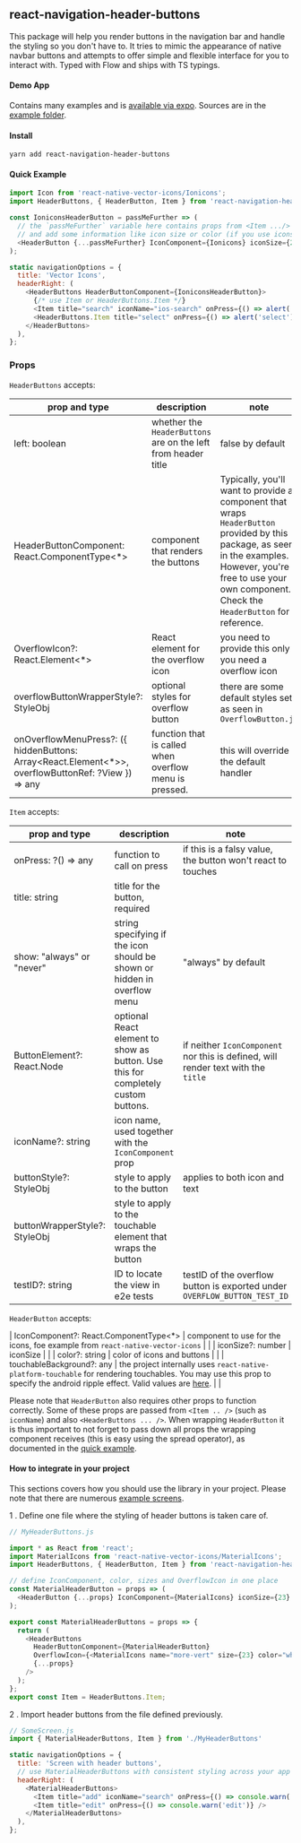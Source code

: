 ## react-navigation-header-buttons

This package will help you render buttons in the navigation bar and handle the styling so you don't have to. It tries to mimic the appearance of native navbar buttons and attempts to offer simple and flexible interface for you to interact with. Typed with Flow and ships with TS typings.

#### Demo App

Contains many examples and is [available via expo](https://expo.io/@vonovak/navbar-buttons-demo). Sources are in the [example folder](https://github.com/vonovak/react-navigation-header-buttons/tree/master/example/navbar-buttons-demo).

#### Install

`yarn add react-navigation-header-buttons`

#### Quick Example

```js
import Icon from 'react-native-vector-icons/Ionicons';
import HeaderButtons, { HeaderButton, Item } from 'react-navigation-header-buttons';

const IoniconsHeaderButton = passMeFurther => (
  // the `passMeFurther` variable here contains props from <Item .../> as well as <HeaderButtons ... /> and it is important to pass those props to `HeaderButton`
  // and add some information like icon size or color (if you use icons)
  <HeaderButton {...passMeFurther} IconComponent={Ionicons} iconSize={23} color="blue" />
);

static navigationOptions = {
  title: 'Vector Icons',
  headerRight: (
    <HeaderButtons HeaderButtonComponent={IoniconsHeaderButton}>
      {/* use Item or HeaderButtons.Item */}
      <Item title="search" iconName="ios-search" onPress={() => alert('search')} />
      <HeaderButtons.Item title="select" onPress={() => alert('select')} />
    </HeaderButtons>
  ),
};
```

### Props

`HeaderButtons` accepts:

| prop and type                                                                                        | description                                                   | note                                                                                                                                                                                                               |
| ---------------------------------------------------------------------------------------------------- | ------------------------------------------------------------- | ------------------------------------------------------------------------------------------------------------------------------------------------------------------------------------------------------------------ |
| left: boolean                                                                                        | whether the `HeaderButtons` are on the left from header title | false by default                                                                                                                                                                                                   |
| HeaderButtonComponent: React.ComponentType<\*>                                                       | component that renders the buttons                            | Typically, you'll want to provide a component that wraps `HeaderButton` provided by this package, as seen in the examples. However, you're free to use your own component. Check the `HeaderButton` for reference. |
| OverflowIcon?: React.Element<\*>                                                                     | React element for the overflow icon                           | you need to provide this only if you need a overflow icon                                                                                                                                                          |
| overflowButtonWrapperStyle?: StyleObj                                                                | optional styles for overflow button                           | there are some default styles set, as seen in `OverflowButton.js`                                                                                                                                                  |
| onOverflowMenuPress?: ({ hiddenButtons: Array<React.Element<\*>>, overflowButtonRef: ?View }) => any | function that is called when overflow menu is pressed.        | this will override the default handler                                                                                                                                                                             |

`Item` accepts:

| prop and type                 | description                                                                       | note                                                                              |
| ----------------------------- | --------------------------------------------------------------------------------- | --------------------------------------------------------------------------------- |
| onPress: ?() => any           | function to call on press                                                         | if this is a falsy value, the button won't react to touches                       |
| title: string                 | title for the button, required                                                    |                                                                                   |
| show: "always" or "never"     | string specifying if the icon should be shown or hidden in overflow menu          | "always" by default                                                               |
| ButtonElement?: React.Node    | optional React element to show as button. Use this for completely custom buttons. | if neither `IconComponent` nor this is defined, will render text with the `title` |
| iconName?: string             | icon name, used together with the `IconComponent` prop                            |                                                                                   |
| buttonStyle?: StyleObj        | style to apply to the button                                                      | applies to both icon and text                                                     |
| buttonWrapperStyle?: StyleObj | style to apply to the touchable element that wraps the button                     |                                                                                   |
| testID?: string               | ID to locate the view in e2e tests                                                | testID of the overflow button is exported under `OVERFLOW_BUTTON_TEST_ID`         |

`HeaderButton` accepts:

| IconComponent?: React.ComponentType<\*> | component to use for the icons, foe example from `react-native-vector-icons` | |
| iconSize?: number | iconSize | |
| color?: string | color of icons and buttons | |
| touchableBackground?: any | the project internally uses `react-native-platform-touchable` for rendering touchables. You may use this prop to specify the android ripple effect. Valid values are [here](https://github.com/react-community/react-native-platform-touchable#statics). | |

Please note that `HeaderButton` also requires other props to function correctly. Some of these props are passed from `<Item .. />` (such as `iconName`) and also `<HeaderButtons ... />`. When wrapping `HeaderButton` it is thus important to not forget to pass down all props the wrapping component receives (this is easy using the spread operator), as documented in the [quick example](#quick-example).

#### How to integrate in your project

This sections covers how you should use the library in your project. Please note that there are numerous [example screens](https://github.com/vonovak/react-navigation-header-buttons/tree/master/example/navbar-buttons-demo/screens).

1 . Define one file where the styling of header buttons is taken care of.

```js
// MyHeaderButtons.js

import * as React from 'react';
import MaterialIcons from 'react-native-vector-icons/MaterialIcons';
import HeaderButtons, { HeaderButton, Item } from 'react-navigation-header-buttons';

// define IconComponent, color, sizes and OverflowIcon in one place
const MaterialHeaderButton = props => (
  <HeaderButton {...props} IconComponent={MaterialIcons} iconSize={23} color="blue" />
);

export const MaterialHeaderButtons = props => {
  return (
    <HeaderButtons
      HeaderButtonComponent={MaterialHeaderButton}
      OverflowIcon={<MaterialIcons name="more-vert" size={23} color="white" />}
      {...props}
    />
  );
};
export const Item = HeaderButtons.Item;
```

2 . Import header buttons from the file defined previously.

```js
// SomeScreen.js
import { MaterialHeaderButtons, Item } from './MyHeaderButtons'

static navigationOptions = {
  title: 'Screen with header buttons',
  // use MaterialHeaderButtons with consistent styling across your app
  headerRight: (
    <MaterialHeaderButtons>
      <Item title="add" iconName="search" onPress={() => console.warn('add')} />
      <Item title="edit" onPress={() => console.warn('edit')} />
    </MaterialHeaderButtons>
  ),
};
```
